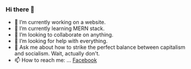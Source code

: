 ### Hi there 👋


- 🔭 I’m currently working on a website.
- 🌱 I’m currently learning MERN stack.
- 👯 I’m looking to collaborate on anything.
- 🤔 I’m looking for help with everything.
- 💬 Ask me about how to strike the perfect balance between capitalism and socialism. Wait, actually don't.
- 📫 How to reach me: ... [Facebook](https://www.facebook.com/adi.v2.0/)


